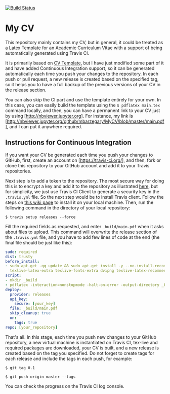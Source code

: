 [![Build Status](https://travis-ci.org/mbarzegary/MyCV.svg?branch=master)](https://travis-ci.org/mbarzegary/MyCV)

# My CV
This repository mainly contains my CV, but in general, it could be treated as a Latex Template for an Academic Curriculum Vitae with a support of being automatically generated using Travis CI.

It is primarily based on [CV Template](), but I have just modified some part of it and have added Continuous Integration support, so it can be generated automatically each time you push your changes to the repository. In each push or pull request, a new release is created based on the specified tag, so it helps you to have a full backup of the previous versions of your CV in the release section.

You can also skip the CI part and use the template entirely for your own. In this case, you can easily build the template using the `$ pdflatex main.tex` command locally, and then, you can have a permanent link to your CV just by using [http://nbviewer.jupyter.org]. For instance, my link is [http://nbviewer.jupyter.org/github/mbarzegary/MyCV/blob/master/main.pdf], and I can put it anywhere required.

## Instructions for Continuous Integration
If you want your CV be generated each time you push your changes to GitHub, first, create an account on [https://travis-ci.org/], and then, fork or clone this repository to your  GitHub account and add it to your Travis repositories.

Next step is to add a token to the repository. The most secure way for doing this is to encrypt a key and add it to the repository as illustrated [here](https://gist.github.com/qoomon/c57b0dc866221d91704ffef25d41adcf), but for simplicity, we just use Travis CI Client to generate a security key in the `.travis.yml` file. So the next step would be to install Travis client. Follow the steps on [this wiki page](https://github.com/travis-ci/travis.rb#installation) to install it on your local machine. Then, run the following command in the directory of your local repository:

`$ travis setup releases --force`

Fill the required fields as requested, and enter `_build/main.pdf` when it asks about files to upload. This command will overwrite the release section of the `.travis.yml` file, and you have to add few lines of code at the end (the final file should be just like this):

```yaml
sudo: required
dist: trusty
before_install:
- sudo apt-get -qq update && sudo apt-get install -y --no-install-recommends texlive-fonts-recommended
  texlive-latex-extra texlive-fonts-extra dvipng texlive-latex-recommended
script:
- mkdir _build
- pdflatex -interaction=nonstopmode -halt-on-error -output-directory _build main.tex
deploy:
  provider: releases
  api_key:
    secure: [your_key]
  file: _build/main.pdf
  skip_cleanup: true
  on:
    tags: true
repo: [your_repository]
```
That's all. In this stage, each time you push new changes to your GitHub repository, a new virtual machine is instantiated on Travis CI, tex-live and required packages are downloaded, your CV is built, and a new release is created based on the tag you specified. Do not forget to create tags for each release and include the tags in each push, for example:

`$ git tag 0.1`

`$ git push origin master --tags`

You can check the progress on the Travis CI log console.
